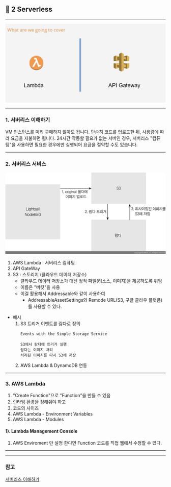 ## 🍷 2 Serverless 

---

![](image/2025-01-23-03-33-31.png)

---

### 1. 서버리스 이해하기
VM 인스턴스를 미리 구매하지 않아도 됩니다.
단순히 코드를 업로드한 뒤, 사용량에 따라 요금을 지불하면 됩니다. 
24시간 작동할 필요가 없는 서버인 경우, 서버리스 "컴퓨팅"을 사용하면 필요한 경우에만 실행되어 요금을 절약할 수도 있습니다.

---

### 2. 서버리스 서비스

![](image/2025-01-23-02-03-37.png)

1. AWS Lambda : 서버리스 컴퓨팅
2. API GateWay
3. S3 : 스토리지 (클라우드 데이터 저장소)
   * 클라우드 데이터 저장소가 대신 정적 파일(리소스, 이미지)을 제공하도록 위임
   * 이름은 "버킷"을 사용
   * 이걸 활용해서 Addressable와 같이 사용하여
     * AddressableAssetSettings와 Remode URL(S3, 구글 클라우 플랫폼) 를 사용할 수 있다.


* 예시
    1. S3 트리거 이벤트를 람다로 정의
        ```
        Events with the Simple Storage Service

        S3에서 람다에 트리거 실행
        람다는 이미지 처리
        처리된 이미지를 다시 S3에 저장
        ```
    2. AWS Lambda & DynamoDB 연동

---

### 3. AWS Lambda

1. "Create Function"으로 "Function"을 만들 수 있음
2. 런타임 환경을 정해줘야 하고
3. 코드의 사이즈 
4. AWS Lambda - Environment Variables
5. AWS Lambda - Modules


#### 1). Lambda Management Console
1. AWS Enviroment 만 설정 한다면 Function 코드를 직접 웹에서 수정할 수 있다.

---


---

### 참고

[서버리스 이해하기](https://thebook.io/080334/0548/)